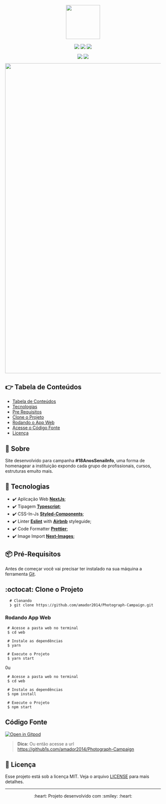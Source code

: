 <p align="center" >
  <img align="center" width="110px" src="https://i.pinimg.com/originals/5e/c6/4e/5ec64e7fb1171180d55187326e300a77.png" />
</p>


<p align="center" >
  <img align="center" src="https://img.shields.io/github/license/amador2014/Photograph-Campaign" />
  <img align="center" src="https://img.shields.io/github/languages/top/amador2014/Photograph-Campaign" />
  <img align="center" src="https://img.shields.io/github/last-commit/amador2014/Photograph-Campaign">
</p>

<p align="center" >
  <img align="center" src="https://img.shields.io/github/languages/count/amador2014/Photograph-Campaign" />
  <img align="center" src="https://img.shields.io/github/repo-size/amador2014/Photograph-Campaign" />
</p>


<p align="center" > 
  <img align="center" width="1000px" src="https://i.pinimg.com/originals/74/b3/0d/74b30dd0725f255b7ca634d105fdc0d8.png" />
</p>


<div id="tabela-de-conteudo" />

## :point_right: Tabela de Conteúdos 
- [Tabela de Conteúdos](#tabela-de-conteudo)
- [Tecnologias](#tech)
- [Pre Requisitos](#pre-requisitos)
- [Clone o Projeto](#clonando)
- [Rodando o App Web](#run-web)
- [Acesse o Código Fonte](#gitpod)
- [Licença](#licenca)


<div id="sobre" />

## :pushpin: Sobre
Site desenvolvido para campanha **#18AnosSenaiInfo**, uma forma de homenagear a instituição expondo cada grupo de profissionais, cursos, estruturas emuito mais.

<div id="tech" />

## :rocket: Tecnologias
- :heavy_check_mark: Aplicação Web [**NextJs**](https://reactnative.dev/);
- :heavy_check_mark: Tipagem [**Typescript**](https://www.typescriptlang.org);
- :heavy_check_mark: CSS-In-Js [**Styled-Components**](https://styled-components.com/);
- :heavy_check_mark: Linter [**Eslint**](https://reactnative.dev/) with [**Airbnb**](https://github.com/airbnb/javascripto) styleguide;
- :heavy_check_mark: Code Formatter [**Prettier**](https://prettier.io);
- :heavy_check_mark: Image Import [**Next-Images**](https://www.npmjs.com/package/next-images);




<div id="pre-requisitos" />

## 📦️ Pré-Requisitos
Antes de começar você vai precisar ter instalado na sua máquina a ferramenta [Git](https://git-scm.com/downloads). 



<div id="clonando" />

## :octocat: Clone o Projeto
```git
  # Clonando
  ❯ git clone https://github.com/amador2014/Photograph-Campaign.git
 ```

<div id="run-web" />

### Rodando App Web
```
 # Acesse a pasta web no terminal
 $ cd web

 # Instale as dependências
 $ yarn 

 # Execute o Projeto
 $ yarn start 
```

0u

```
 # Acesse a pasta web no terminal
 $ cd web

 # Instale as dependências
 $ npm install 

 # Execute o Projeto
 $ npm start 
```

<div id="gitpod" />

## Código Fonte
[![Open in Gitpod](https://gitpod.io/button/open-in-gitpod.svg)](https://gitpod.io/#https://github.com/amador2014/Photograph-Campaign/)

> **Dica:** Ou então acesse a url https://github1s.com/amador2014/Photograph-Campaign



<div id="licenca" />

## :memo: Licença
Esse projeto está sob a licença MIT. Veja o arquivo [LICENSE](LICENSE.md) para mais detalhes.

---

<p align="center" > 
  :heart: Projeto desenvolvido com :smiley: :heart:
</p>
